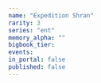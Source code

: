 ```yaml
---
name: "Expedition Shran"
rarity: 3
series: "ent"
memory_alpha: ""
bigbook_tier:
events:
in_portal: false
published: false
---
```

